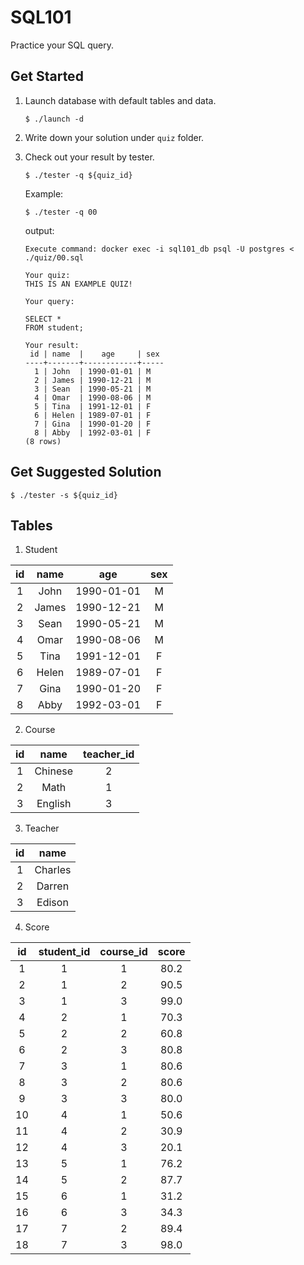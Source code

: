 # SQL101
Practice your SQL query.

## Get Started
1. Launch database with default tables and data.
   ```shell
   $ ./launch -d
   ```
2. Write down your solution under `quiz` folder.
3. Check out your result by tester.
    ```shell
    $ ./tester -q ${quiz_id}
    ```

   Example:
   ```shell
   $ ./tester -q 00
   ```
   output:
   ```shell
   Execute command: docker exec -i sql101_db psql -U postgres < ./quiz/00.sql
   
   Your quiz:
   THIS IS AN EXAMPLE QUIZ!
   
   Your query:
   
   SELECT *
   FROM student;
   
   Your result:
    id | name  |    age     | sex
   ----+-------+------------+-----
     1 | John  | 1990-01-01 | M
     2 | James | 1990-12-21 | M
     3 | Sean  | 1990-05-21 | M
     4 | Omar  | 1990-08-06 | M
     5 | Tina  | 1991-12-01 | F
     6 | Helen | 1989-07-01 | F
     7 | Gina  | 1990-01-20 | F
     8 | Abby  | 1992-03-01 | F
   (8 rows)
   ```

## Get Suggested Solution
```shell
$ ./tester -s ${quiz_id}
```

## Tables
1. Student

| id  | name  |    age     | sex |
|:---:|:-----:|:----------:|:---:|
|  1  | John  | 1990-01-01 | M   |
|  2  | James | 1990-12-21 | M   |
|  3  | Sean  | 1990-05-21 | M   |
|  4  | Omar  | 1990-08-06 | M   |
|  5  | Tina  | 1991-12-01 | F   |
|  6  | Helen | 1989-07-01 | F   |
|  7  | Gina  | 1990-01-20 | F   |
|  8  | Abby  | 1992-03-01 | F   |
    
2. Course

|  id |  name   | teacher_id|
|:---:|:-------:|:---------:|
|  1  | Chinese |          2|
|  2  | Math    |          1|
|  3  | English |          3|

3. Teacher

|  id |  name  |
|:---:|:------:|
|  1  | Charles|
|  2  | Darren |
|  3  | Edison |

4. Score

| id  | student_id | course_id | score|
|:---:|:----------:|:---------:|:----:|
|  1  |          1 |         1 |  80.2|
|  2  |          1 |         2 |  90.5|
|  3  |          1 |         3 |  99.0|
|  4  |          2 |         1 |  70.3|
|  5  |          2 |         2 |  60.8|
|  6  |          2 |         3 |  80.8|
|  7  |          3 |         1 |  80.6|
|  8  |          3 |         2 |  80.6|
|  9  |          3 |         3 |  80.0|
| 10  |          4 |         1 |  50.6|
| 11  |          4 |         2 |  30.9|
| 12  |          4 |         3 |  20.1|
| 13  |          5 |         1 |  76.2|
| 14  |          5 |         2 |  87.7|
| 15  |          6 |         1 |  31.2|
| 16  |          6 |         3 |  34.3|
| 17  |          7 |         2 |  89.4|
| 18  |          7 |         3 |  98.0|
